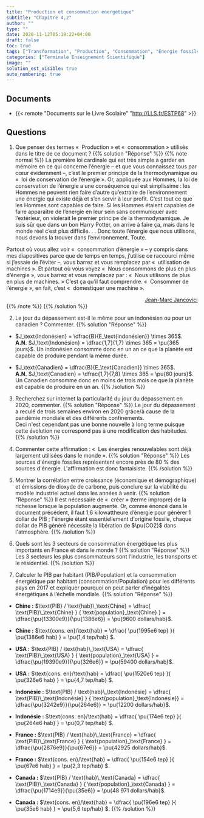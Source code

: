 ```yaml
---
title: "Production et consommation énergétique"
subtitle: "Chapitre 4,2"
author: ""
type: ""
date: 2020-11-12T05:19:22+04:00
draft: false
toc: true
tags: ["Transformation", "Production", "Consommation", "Énergie fossile"]
categories: ["Terminale Enseignement Scientifique"]
image: ""
solution_est_visible: true
auto_numbering: true
---
```


## Documents 

- {{< remote "Documents sur le Livre Scolaire" "http://LLS.fr/ESTP68" >}}

## Questions

1. Que penser des termes «&nbsp; Production&nbsp;» et «&nbsp; consommation&nbsp;» utilisés dans le titre de ce document&nbsp;?
{{% solution "Réponse" %}}
{{% note normal %}}
La première loi cardinale qui est très simple à garder en mémoire en ce qui concerne l’énergie – et que vous connaissez tous par cœur évidemment –, c’est le premier principe de la thermodynamique ou «&nbsp; loi de conservation de l’énergie&nbsp;».
Or, appliquée aux Hommes, la loi de conservation de l’énergie a une conséquence qui est simplissime&nbsp;: les Hommes ne peuvent rien faire d’autre qu’extraire de l’environnement une énergie qui existe déjà et s’en servir à leur profit. C’est tout ce que les Hommes sont capables de faire. Si les Hommes étaient capables de faire apparaître de l’énergie en leur sein sans communiquer avec l’extérieur, on violerait le premier principe de la thermodynamique. Je suis sûr que dans un bon Harry Potter, on arrive à faire ça, mais dans le monde réel c’est plus difficile. . . Donc toute l’énergie que nous utilisons, nous devons la trouver dans l’environnement. Toute.

Partout où vous allez voir «&nbsp; consommation d’énergie&nbsp;» – y compris dans mes diapositives parce que de temps en temps, j’utilise ce raccourci même si j’essaie de l’éviter –, vous barrez et vous remplacez par «&nbsp; utilisation de machines&nbsp;». Et partout où vous voyez «&nbsp; Nous consommons de plus en plus d’énergie&nbsp;», vous barrez et vous remplacez par&nbsp;: «&nbsp; Nous utilisons de plus en plus de machines.&nbsp;» C’est ça qu’il faut comprendre.
«&nbsp; Consommer de l’énergie&nbsp;», en fait, c’est «&nbsp; domestiquer une machine&nbsp;».

<div style="text-align: right;">
<a href="https://jancovici.com/wp-content/uploads/2020/07/Jancovici_Mines_ParisTech_cours_1.pdf" target="_blank">Jean-Marc Jancovici</a>
</div>
{{% /note %}}
{{% /solution %}}

2. Le jour du dépassement est-il le même pour un indonésien ou pour un canadien&nbsp;? Commenter.
{{% solution "Réponse" %}}
- $J_\text{Indonésien} = \dfrac{B}{E_\text{indonésien}} \times 365$.   
<strong>A.N.</strong> $J_\text{Indonésien} = \dfrac{1,7}{1,7} \times 365 = \pu{365 jours}$. Un indonésien consomme donc en un an ce que la planète est capable de produire pendant la même durée.

- $J_\text{Canadien} = \dfrac{B}{E_\text{Canadien}} \times 365$.   
<strong>A.N.</strong> $J_\text{Canadien} = \dfrac{1,7}{7,8} \times 365 = \pu{80 jours}$. Un Canadien consomme donc en moins de trois mois ce que la planète est capable de produire en un an.
{{% /solution %}}

3. Recherchez sur internet la particularité du jour du dépassement en 2020, commenter. 
{{% solution "Réponse" %}}
Le jour du dépassement a reculé de trois semaines environ en 2020 grâce/à cause de la pandémie mondiale et des différents confinements.   
Ceci n'est cependant pas une bonne nouvelle à long terme puisque cette évolution ne correspond pas à une modification des habitudes.
{{% /solution %}}

4. Commenter cette affirmation&nbsp;: «&nbsp; Les énergies renouvelables sont déjà largement utilisées dans le monde&nbsp;».
{{% solution "Réponse" %}}
Les sources d'énergie fossiles représentent encore près de 80 % des sources d'énergie. L'affirmation est donc fantaisiste.
{{% /solution %}}

5. Montrer la corrélation entre croissance (économique et démographique) et émissions de dioxyde de carbone, puis conclure sur la viabilité du modèle industriel actuel dans les années à venir.
{{% solution "Réponse" %}}
Il est nécessaire de «&nbsp; créer&nbsp;» (terme impropre) de la richesse lorsque la population augmente. Or, comme énoncé dans le document précédent, il faut 1,6 kilowattheure d’énergie pour générer 1 dollar de PIB&nbsp;; l'énergie étant essentiellement d'origine fossile, chaque dollar de PIB généré nécessite la libération de $\pu{CO2}$ dans l'atmosphère.
{{% /solution %}}

6. Quels sont les 3 secteurs de consommation énergétique les plus importants en France et dans le monde&nbsp;? 
{{% solution "Réponse" %}}
Les 3 secteurs les plus consommateurs sont l’industrie, les transports et le résidentiel.
{{% /solution %}}

7. Calculer le PIB par habitant (PIB/Population) et la consommation énergétique par habitant (consommation/Population) pour les différents pays en 2017 et expliquer pourquoi on peut parler d’inégalités énergétiques à l’échelle mondiale. 
{{% solution "Réponse" %}}
- **Chine&nbsp;:** 	$\text{PIB} / \text{hab}\_\text{Chine} = \dfrac{ \text{PIB}\_\text{Chine} } { \text{population}_\text{Chine} } = \dfrac{\pu{13300e9}}{\pu{1386e6}} = \pu{9600 dollars/hab}$.

- **Chine&nbsp;:** $\text{cons. en}/\text{hab} = \dfrac{ \pu{1995e6 tep} }{ \pu{1386e6 hab} } = \pu{1,4 tep/hab} $.

- **USA&nbsp;:** $\text{PIB} / \text{hab}\_\text{USA} = \dfrac{ \text{PIB}\_\text{USA} } { \text{population}_\text{USA} } = \dfrac{\pu{19390e9}}{\pu{326e6}} = \pu{59400 dollars/hab}$.

- **USA&nbsp;:** $\text{cons. en}/\text{hab} = \dfrac{ \pu{1520e6 tep} }{ \pu{326e6 hab} } = \pu{4,7 tep/hab} $.

- **Indonésie&nbsp;:** $\text{PIB} / \text{hab}\_\text{Indonésie} = \dfrac{ \text{PIB}\_\text{Indonésie} } { \text{population}_\text{Indonésie}} = \dfrac{\pu{3242e9}}{\pu{264e6}} = \pu{12200 dollars/hab}$.

- **Indonésie&nbsp;:** $\text{cons. en}/\text{hab} = \dfrac{ \pu{174e6 tep} }{ \pu{264e6 hab} } = \pu{0,7 tep/hab} $.

- **France&nbsp;:** $\text{PIB} / \text{hab}\_\text{France} = \dfrac{ \text{PIB}\_\text{France} } { \text{population}_\text{France} } = \dfrac{\pu{2876e9}}{\pu{67e6}} = \pu{42925 dollars/hab}$.

- **France&nbsp;:** $\text{cons. en}/\text{hab} = \dfrac{ \pu{154e6 tep} }{ \pu{67e6 hab} } = \pu{2,3 tep/hab} $.

- **Canada&nbsp;:** $\text{PIB} / \text{hab}\_\text{Canada} = \dfrac{ \text{PIB}\_\text{Canada} } { \text{population}_\text{Canada} } = \dfrac{\pu{1714e9}}{\pu{35e6}} = \pu{48 971 dollars/hab}$.

- **Canada&nbsp;:** $\text{cons. en}/\text{hab} = \dfrac{ \pu{196e6 tep} }{ \pu{35e6 hab} } = \pu{5,6 tep/hab} $.
{{% /solution %}}